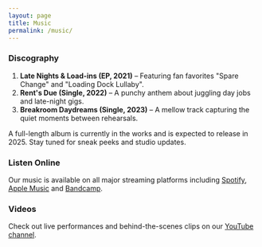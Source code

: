 ```yaml
---
layout: page
title: Music
permalink: /music/
---
```


### Discography

1. **Late Nights & Load-ins (EP, 2021)** – Featuring fan favorites "Spare Change" and "Loading Dock Lullaby".
2. **Rent's Due (Single, 2022)** – A punchy anthem about juggling day jobs and late-night gigs.
3. **Breakroom Daydreams (Single, 2023)** – A mellow track capturing the quiet moments between rehearsals.

A full-length album is currently in the works and is expected to release in 2025. Stay tuned for sneak peeks and studio updates.

### Listen Online

Our music is available on all major streaming platforms including [Spotify](https://open.spotify.com), [Apple Music](https://music.apple.com) and [Bandcamp](https://bandcamp.com).

### Videos

Check out live performances and behind-the-scenes clips on our [YouTube channel](https://youtube.com/imperfecthosts).
